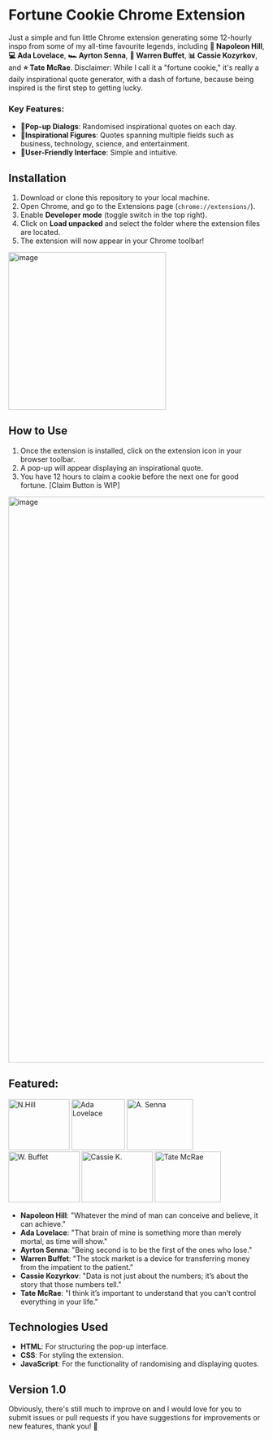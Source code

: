 # Fortune Cookie Chrome Extension

Just a simple and fun little Chrome extension generating some 12-hourly inspo from some of my all-time favourite legends, including **📖 Napoleon Hill**, **💻 Ada Lovelace**, **🏎️ Ayrton Senna**, **💸 Warren Buffet**, **📊 Cassie Kozyrkov**, and **⭐ Tate McRae**. 
Disclaimer: While I call it a "fortune cookie," it's really a daily inspirational quote generator, with a dash of fortune, because being inspired is the first step to getting lucky.

### Key Features:
- **🍪Pop-up Dialogs**: Randomised inspirational quotes on each day.
- **🍪Inspirational Figures**: Quotes spanning multiple fields such as business, technology, science, and entertainment.
- **🍪User-Friendly Interface**: Simple and intuitive.

## Installation
1. Download or clone this repository to your local machine.
2. Open Chrome, and go to the Extensions page (`chrome://extensions/`).
3. Enable **Developer mode** (toggle switch in the top right).
4. Click on **Load unpacked** and select the folder where the extension files are located.
5. The extension will now appear in your Chrome toolbar!
<img width="310" alt="image" src="https://github.com/user-attachments/assets/f630b473-870b-4c4c-8b6a-45612f1e186f" />

## How to Use
1. Once the extension is installed, click on the extension icon in your browser toolbar.
2. A pop-up will appear displaying an inspirational quote.
3. You have 12 hours to claim a cookie before the next one for good fortune. [Claim Button is WIP]
<img width="1114" alt="image" src="https://github.com/user-attachments/assets/a0732d48-5ee7-4476-8fc7-beed4136a472" />

## Featured:
<img width="120" height="100" alt="N.Hill" src="https://github.com/user-attachments/assets/a926bfdd-cd7e-45ea-877a-99be92534b58" />
<img width="105" height="100" alt="Ada Lovelace" src="https://github.com/user-attachments/assets/741c3dfd-6c62-43a2-b561-40fe7edcb56b" />
<img width="130" height="100" alt="A. Senna" src="https://github.com/user-attachments/assets/263eb89b-ff15-4ea9-bd65-1f9986c084e2" />
<img width="140" height="100" alt="W. Buffet" src="https://github.com/user-attachments/assets/5c10345e-d414-4667-8434-52e7ebae5079" />
<img width="140" height="100" alt="Cassie K." src="https://github.com/user-attachments/assets/733d342b-0942-4637-9c83-e2790920b127" />
<img width="130" height="100" alt="Tate McRae" src="https://github.com/user-attachments/assets/9ce86d67-487f-445f-8d1f-cbcfb12a919f" />

<br>

- **Napoleon Hill**: "Whatever the mind of man can conceive and believe, it can achieve."
- **Ada Lovelace**: "That brain of mine is something more than merely mortal, as time will show."
- **Ayrton Senna**: "Being second is to be the first of the ones who lose."
- **Warren Buffet**: "The stock market is a device for transferring money from the impatient to the patient."
- **Cassie Kozyrkov**: "Data is not just about the numbers; it’s about the story that those numbers tell."
- **Tate McRae**: "I think it’s important to understand that you can’t control everything in your life."

## Technologies Used
- **HTML**: For structuring the pop-up interface.
- **CSS**: For styling the extension.
- **JavaScript**: For the functionality of randomising and displaying quotes.

## Version 1.0
Obviously, there's still much to improve on and I would love for you to submit issues or pull requests if you have suggestions for improvements or new features, thank you! 🫶
